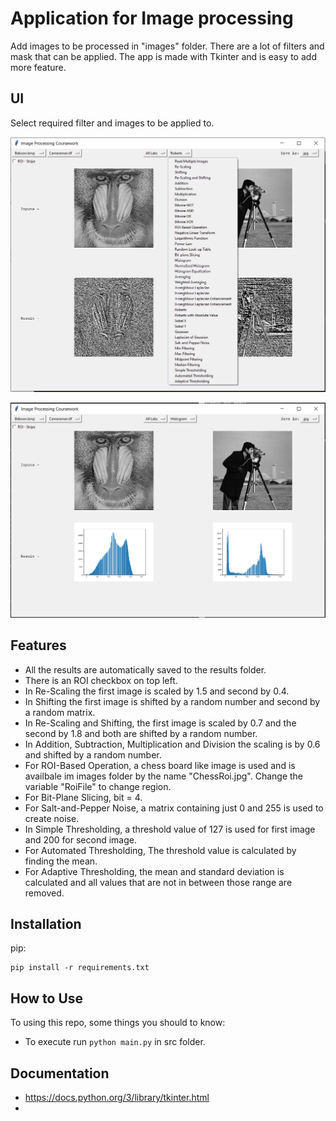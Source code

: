 # Application for Image processing

Add images to be processed in "images" folder. There are a lot of filters and mask that can be applied. The app is made with Tkinter and is easy to add more feature.


## UI 
Select required filter and images to be applied to.

![ui1](/demo/ui2.png)


![ui2](/demo/ui1.png)

## Features
* All the results are automatically saved to the results folder.
* There is an ROI checkbox on top left.
* In Re-Scaling the first image is scaled by 1.5 and second by 0.4.
* In Shifting the first image is shifted by a random number and second by a random matrix.
* In Re-Scaling and Shifting, the first image is scaled by 0.7 and the second by 1.8 and both are shifted by a random number.
* In Addition, Subtraction, Multiplication and Division the scaling is by 0.6 and shifted by a random number.
* For ROI-Based Operation, a chess board like image is used and is availbale im images folder by the name "ChessRoi.jpg". Change the variable "RoiFile" to change region.
* For Bit-Plane Slicing, bit = 4.
* For Salt-and-Pepper Noise, a matrix containing just 0 and 255 is used to create noise.
* In Simple Thresholding, a threshold value of 127 is used for first image and 200 for second image.
* For Automated Thresholding, The threshold value is calculated by finding the mean.
* For Adaptive Thresholding, the mean and standard deviation is calculated and all values that are not in between those range are removed.

## Installation

pip:

    pip install -r requirements.txt

## How to Use

To using this repo, some things you should to know:

* To execute run  `python main.py` in src folder.

## Documentation

* https://docs.python.org/3/library/tkinter.html
* 
